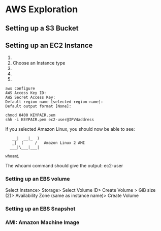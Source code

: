 # AWS Exploration

## Setting up a S3 Bucket


## Setting up an EC2 Instance

1. 
2. Choose an Instance type
3. 
4. 
5. 

```
aws configure
AWS Access Key ID: 
AWS Secret Access Key:
Default region name [selected-region-name]:
Default output format [None]:
```


```
chmod 0400 KEYPAIR.pem 
shh -i KEYPAIR.pem ec2-user@IPV4address
```
If you selected Amazon Linux, you should now be able to see: 

       __|  __|_  )
       _|  (     /   Amazon Linux 2 AMI
      ___|\___|___|



```
whoami
```
The whoami command should give the output: ec2-user

### Setting up an EBS volume

Select Instance> Storage> Select Volume ID> Create Volume > GiB size (2)> Availability Zone (same as instance name)> Create Volume

### Setting up an EBS Snapshot


### AMI: Amazon Machine Image
